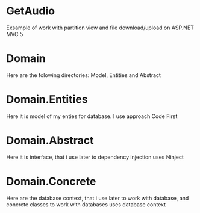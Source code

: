 # GetAudio
Exsample of work with partition view and file download/upload on ASP.NET MVC 5
# Domain
Here are the folowing directories: Model, Entities and Abstract
# Domain.Entities
Here it is model of my enties for database. I use approach Code First
# Domain.Abstract
Here it is interface, that i use later to dependency injection uses Ninject
# Domain.Concrete
Here are the database context, that i use later to work with database, and concrete classes to work with databases uses database context
